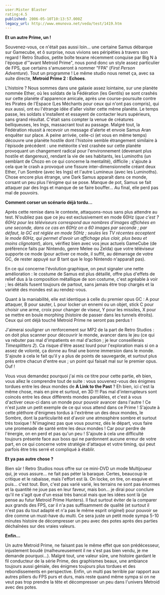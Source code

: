 ```yaml
---
user:Mister Blaster
rating:4.5
published: 2006-05-10T10:13:57.000Z
legacy_url: http://www.emunova.net/veda/test/1419.htm
---
```

**Et un autre Prime, un !**  

Souvenez-vous, ce n'était pas aussi loin... une certaine Samus débarque sur Gamecube, et ô surprise, nous vivions ses péripéties à travers son regard ! Retro Studios, petite boîte texane récemment conquise par Big N à l'époque d'"avant Metroid Prime", nous pond donc un style assez particulier de FPS, que certains s'amuseront à nommer "FPA" (_First Person Adventure_). Tout un programme ! Le même studio nous remet ça, avec sa suite directe, **Metroid Prime 2 : Echoes**.  

  

L'histoire ? Nous sommes dans une galaxie assez lointaine, sur une planète nommée Ether, où les soldats de la Fédération (les Gentils) se sont crashés sur cette planète d'apparence amicale, après une course-poursuite contre les Pirates de l'Espace (Les Méchants pour ceux qui n'ont pas compris), qui eux aussi, ont eu l'étrange idée d'aller visiter cette même planète. Le temps passe, les soldats s'installent et essayent de contacter leurs supérieurs, sans grand résultat. C'était sans compter la venue de créatures belliqueuses, les Ings, massacrant tout au passage. Malgré tout, la Fédération réussit à recevoir un message d'alerte et envoie Samus Aran enquêter sur place. A peine arrivée, celle-ci (et vous en même temps) découvre une planète hostile dont l'histoire semble étrangement similaire à l'épisode précédent : une météorite s'est crashée sur cette planète provoquant un changement radical pour l'environnement (devenant plus hostile et dangereux), rendant la vie de ses habitants, les Luminoths (un semblant de Chozo en ce qui concerne la mentalité), difficile ; s'ajoute à cela que le crash a provoqué une fissure inter-dimensionnelle créant deux Ether, l'un Sombre (avec les Ings) et l'autre Lumineux (avec les Luminoths). Chose encore plus étrange, une Dark Samus apparaît dans ce monde, corsant un peu plus l'énigme qui se pose. Manque de pot, Samus se fait attaquer par des Ings et manque de se faire bouffer... Au final, elle perd pas mal de pouvoirs.  

  

  

**Comment corser un scénario déjà tordu...**  

Après cette remise dans le contexte, attaquons-nous sans plus attendre au test. N'oubliez pas que ce jeu est exclusivement en mode 60Hz (_que c'est ? 60Hz pour les téléviseurs correspond aux nombres d'images affichées en une seconde, dans ce cas en 60Hz on a 60 images par seconde ; par défaut, la GC est réglée en mode 50Hz ; seules les TV récentes acceptent le mode 60Hz, qui permet d'avoir un affichage plus clair, plus beau et moins clignotant_), alors, vérifiez bien avec vos jeux actuels GameCube (de préférence faits par Nintendo, genre Melee ou Zelda) que votre téléviseur supporte ce mode (pour activer ce mode, il suffit, au démarrage de votre GC, de rester appuyé sur B tant que le logo Nintendo n'apparaît pas).  

  

En ce qui concerne l'évolution graphique, on peut signaler une nette amélioration : le costume de Samus est plus détaillé, offre plus d'effets de relief dus à la composition métallique de son costume, c'est agréable à voir ; les détails fusent toujours de partout, sans jamais être trop chargés et la variété des mondes est au rendez-vous.  

Quant à la maniabilité, elle est identique à celle du premier opus GC : A pour attaquer, B pour sauter, L pour locker un ennemi ou un objet, stick C pour choisir une arme, croix pour changer de viseur, Y pour les missiles, X pour se mettre en boule morphing (histoire de passer dans les tunnels étroits). Ceux qui ont déjà touché Metroid Prime ne seront pas perdus !  

  

J'aimerai souligner un renforcement sur MP2 de la part de Retro Studios : on doit plus scanner pour découvrir le monde, avancer dans le jeu (ce qui va rebuter pas mal d'impatients en mal d'action ; je leur conseillerais _Timesplitters 2_). Ca risque d'être assez lourd pour l'exploration mais si on a assez de volonté, ça donne au final une bonne immersion dans le monde. S'ajoute à cela le fait qu'il y a plus de points de sauvegarde, et surtout plus près entre chacun d'entre eux ; un point qui faisait mal sur le premier opus. Ouf !  

  

Vous vous demandez pourquoi j'ai mis ce titre pour cette partie, eh bien, vous allez le comprendre tout de suite : vous souvenez-vous des énigmes tordues entre les deux mondes de **A Link to the Past** ? Eh bien, ici c'est la même chose, mais en pire et surtout, en 3D !!! Pas mal d'interrupteurs sont coincés entre les deux différents mondes parallèles, et c'est à vous d'activer ceux-ci dans un monde pour pouvoir avancer dans l'autre ! Ce n'est juste un petit exemple de ce qui vous attend dans ce Prime ! S'ajoute à cette pléthore d'énigmes tordus à l'extrême un des deux mondes, le Sombre, dont la particularité est d'avoir une atmosphère sombre et surtout très toxique ! N'imaginez pas que vous pourrez, dès le départ, vous faire une promenade de santé entre les deux mondes ! Car pour perdre de l'énergie, on en perd et pas qu'un peu ! S'ajoute à cela une difficulté toujours présente face aux boss qui ne pardonnent aucune erreur de votre part, en ce qui concerne votre stratégie d'attaque et votre timing, qui peut parfois être très serré et compliqué à établir.  

  

  

**Et ya pas autre chose ?**  

Bien sûr ! Retro Studios nous offre sur ce mini-DVD un mode Multijoueur qui, je vous assure... ne fait pas péter la baraque. Certes, beaucoup le critique et le rabaisse, mais l'effort est là. On locke, on tire, on esquive et puis... c'est tout. Bon, c'est pas varié varié, les terrains ne sont pas énormes et la quantité ne joue pas en leur faveur, mais bon... je dirai pour conclure qu'il ne s'agit que d'un essai très bancal mais que les idées sont là (je pense au futur Metroid Prime Hunters). Il faut surtout éviter de la comparer aux grands des FPS, car il n'a pas suffisamment de qualité (et surtout il n'est pas du tout adapté et n'a pas le même esprit originel) pour pouvoir se dire comme un must-have du multi. Ce sera juste un petit mode sympa 5-10 minutes histoire de décompresser un peu avec des potes après des parties déchaînées sur des vraies valeurs.  

  

  

**Enfin...**  

Un autre Metroid Prime, ne faisant pas le même effet que son prédécesseur, injustement boudé (malheureusement il ne s'est pas bien vendu, je me demande pourquoi...). Malgré tout, une valeur sûre, une histoire gardant le fil conducteur de la série Prime, des graphismes beaux, une ambiance toujours aussi géniale, des énigmes toujours plus tordues et des rebondissements en perspective. Enfin, un multi pas terrible par rapport aux autres piliers du FPS purs et durs, mais reste quand même sympa si on ne veut pas trop prendre la tête et décompresser un peu dans l'univers Metroid avec des potes.